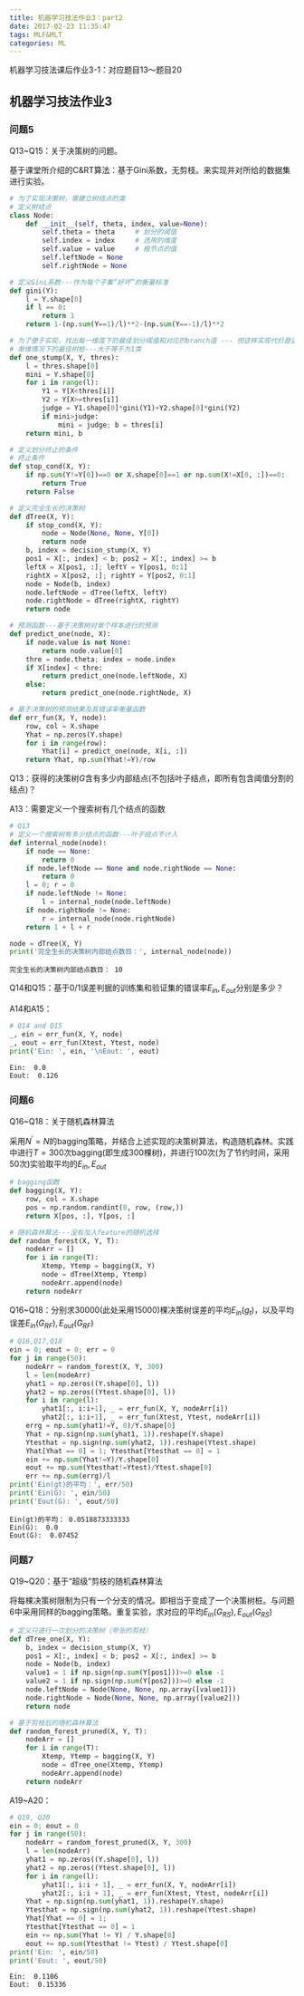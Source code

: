 ```yaml
---
title: 机器学习技法作业3：part2
date: 2017-02-23 11:35:47
tags: MLF&MLT
categories: ML
---
```


机器学习技法课后作业3-1：对应题目13～题目20
<!-- more -->

## 机器学习技法作业3

### 问题5

Q13~Q15：关于决策树的问题。

基于课堂所介绍的C&RT算法：基于Gini系数，无剪枝。来实现并对所给的数据集进行实验。

```python
# 为了实现决策树，需建立树结点的类
# 定义树结点
class Node:
    def __init__(self, theta, index, value=None):
        self.theta = theta     # 划分的阈值
        self.index = index     # 选用的维度
        self.value = value     # 根节点的值
        self.leftNode = None
        self.rightNode = None
```
```python
# 定义Gini系数---作为每个子集“好坏”的衡量标准
def gini(Y):
    l = Y.shape[0]
    if l == 0:
        return 1
    return 1-(np.sum(Y==1)/l)**2-(np.sum(Y==-1)/l)**2
```
```python
# 为了便于实现，找出每一维度下的最佳划分阈值和对应的branch值 --- 但这样实现代价是运行速度
# 单维情况下的最佳树桩---大于等于为1类
def one_stump(X, Y, thres):
    l = thres.shape[0]
    mini = Y.shape[0]
    for i in range(l):
        Y1 = Y[X<thres[i]]
        Y2 = Y[X>=thres[i]]
        judge = Y1.shape[0]*gini(Y1)+Y2.shape[0]*gini(Y2)
        if mini>judge:
            mini = judge; b = thres[i]
    return mini, b
```
```python
# 定义划分终止的条件
# 终止条件
def stop_cond(X, Y):
    if np.sum(Y!=Y[0])==0 or X.shape[0]==1 or np.sum(X!=X[0, :])==0:
        return True
    return False
```
```python
# 定义完全生长的决策树
def dTree(X, Y):
    if stop_cond(X, Y):
        node = Node(None, None, Y[0])
        return node
    b, index = decision_stump(X, Y)
    pos1 = X[:, index] < b; pos2 = X[:, index] >= b
    leftX = X[pos1, :]; leftY = Y[pos1, 0:1]
    rightX = X[pos2, :]; rightY = Y[pos2, 0:1]
    node = Node(b, index)
    node.leftNode = dTree(leftX, leftY)
    node.rightNode = dTree(rightX, rightY)
    return node
```
```python
# 预测函数---基于决策树对单个样本进行的预测
def predict_one(node, X):
    if node.value is not None:
        return node.value[0]
    thre = node.theta; index = node.index
    if X[index] < thre:
        return predict_one(node.leftNode, X)
    else:
        return predict_one(node.rightNode, X)
```
```python
# 基于决策树的预测结果及其错误率衡量函数
def err_fun(X, Y, node):
    row, col = X.shape
    Yhat = np.zeros(Y.shape)
    for i in range(row):
        Yhat[i] = predict_one(node, X[i, :])
    return Yhat, np.sum(Yhat!=Y)/row
```
Q13：获得的决策树$G$含有多少内部结点(不包括叶子结点，即所有包含阈值分割的结点)？

A13：需要定义一个搜索树有几个结点的函数

```python
# Q13
# 定义一个搜索树有多少结点的函数---叶子结点不计入
def internal_node(node):
    if node == None:
        return 0
    if node.leftNode == None and node.rightNode == None:
        return 0
    l = 0; r = 0
    if node.leftNode != None:
        l = internal_node(node.leftNode)
    if node.rightNode != None:
        r = internal_node(node.rightNode)
    return 1 + l + r

node = dTree(X, Y)
print('完全生长的决策树内部结点数目：', internal_node(node))
```

    完全生长的决策树内部结点数目： 10

Q14和Q15：基于$0/1$误差判据的训练集和验证集的错误率$E_{in},E_{out}$分别是多少？

A14和A15：

```python
# Q14 and Q15
_, ein = err_fun(X, Y, node)
_, eout = err_fun(Xtest, Ytest, node)
print('Ein: ', ein, '\nEout: ', eout)
```

    Ein:  0.0 
    Eout:  0.126

### 问题6

Q16~Q18：关于随机森林算法

采用$N^\prime=N$的bagging策略，并结合上述实现的决策树算法，构造随机森林。实践中进行$T=300$次bagging(即生成300棵树)，并进行100次(为了节约时间，采用50次)实验取平均的$E_{in},E_{out}$

```python
# bagging函数
def bagging(X, Y):
    row, col = X.shape
    pos = np.random.randint(0, row, (row,))
    return X[pos, :], Y[pos, :]
```
```python
# 随机森林算法---没有加入feature的随机选择
def random_forest(X, Y, T):
    nodeArr = []
    for i in range(T):
        Xtemp, Ytemp = bagging(X, Y)
        node = dTree(Xtemp, Ytemp)
        nodeArr.append(node)
    return nodeArr
```
Q16~Q18：分别求30000(此处采用15000)棵决策树误差的平均$E_{in}(g_t)$，以及平均误差$E_{in}(G_{RF}),E_{out}(G_{RF})$

```python
# Q16,Q17,Q18
ein = 0; eout = 0; err = 0
for j in range(50):
    nodeArr = random_forest(X, Y, 300)
    l = len(nodeArr)
    yhat1 = np.zeros((Y.shape[0], l))
    yhat2 = np.zeros((Ytest.shape[0], l))
    for i in range(l):
        yhat1[:, i:i+1], _ = err_fun(X, Y, nodeArr[i])
        yhat2[:, i:i+1], _ = err_fun(Xtest, Ytest, nodeArr[i])
    errg = np.sum(yhat1!=Y, 0)/Y.shape[0]
    Yhat = np.sign(np.sum(yhat1, 1)).reshape(Y.shape)
    Ytesthat = np.sign(np.sum(yhat2, 1)).reshape(Ytest.shape)
    Yhat[Yhat == 0] = 1; Ytesthat[Ytesthat == 0] = 1
    ein += np.sum(Yhat!=Y)/Y.shape[0]
    eout += np.sum(Ytesthat!=Ytest)/Ytest.shape[0]
    err += np.sum(errg)/l
print('Ein(gt)的平均：', err/50)
print('Ein(G): ', ein/50)
print('Eout(G): ', eout/50)
```

    Ein(gt)的平均： 0.0518873333333
    Ein(G):  0.0
    Eout(G):  0.07452

### 问题7

Q19~Q20：基于“超级”剪枝的随机森林算法

将每棵决策树限制为只有一个分支的情况。即相当于变成了一个决策树桩。与问题6中采用同样的bagging策略。重复实验，求对应的平均$E_{in}(G_{RS}),E_{out}(G_{RS})$

```python
# 定义只进行一次划分的决策树（夸张的剪枝）
def dTree_one(X, Y):
    b, index = decision_stump(X, Y)
    pos1 = X[:, index] < b; pos2 = X[:, index] >= b
    node = Node(b, index)
    value1 = 1 if np.sign(np.sum(Y[pos1]))>=0 else -1
    value2 = 1 if np.sign(np.sum(Y[pos2]))>=0 else -1
    node.leftNode = Node(None, None, np.array([value1]))
    node.rightNode = Node(None, None, np.array([value2]))
    return node
```
```python
# 基于剪枝后的随机森林算法
def random_forest_pruned(X, Y, T):
    nodeArr = []
    for i in range(T):
        Xtemp, Ytemp = bagging(X, Y)
        node = dTree_one(Xtemp, Ytemp)
        nodeArr.append(node)
    return nodeArr
```
A19~A20：

```python
# Q19, Q20
ein = 0; eout = 0
for j in range(50):
    nodeArr = random_forest_pruned(X, Y, 300)
    l = len(nodeArr)
    yhat1 = np.zeros((Y.shape[0], l))
    yhat2 = np.zeros((Ytest.shape[0], l))
    for i in range(l):
        yhat1[:, i:i + 1], _ = err_fun(X, Y, nodeArr[i])
        yhat2[:, i:i + 1], _ = err_fun(Xtest, Ytest, nodeArr[i])
    Yhat = np.sign(np.sum(yhat1, 1)).reshape(Y.shape)
    Ytesthat = np.sign(np.sum(yhat2, 1)).reshape(Ytest.shape)
    Yhat[Yhat == 0] = 1;
    Ytesthat[Ytesthat == 0] = 1
    ein += np.sum(Yhat != Y) / Y.shape[0]
    eout += np.sum(Ytesthat != Ytest) / Ytest.shape[0]
print('Ein: ', ein/50)
print('Eout: ', eout/50)
```

    Ein:  0.1106
    Eout:  0.15336

